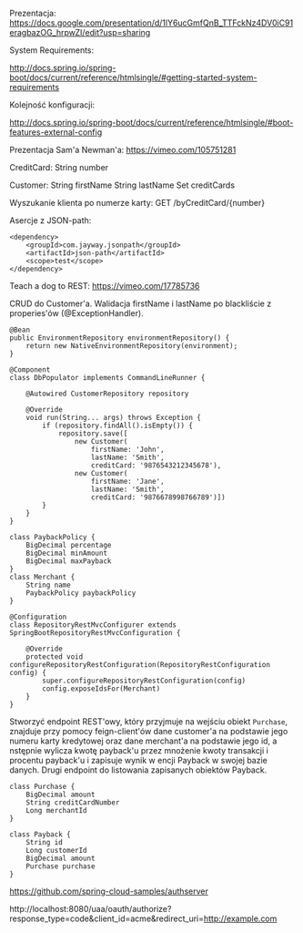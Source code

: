 Prezentacja:
https://docs.google.com/presentation/d/1lY6ucGmfQnB_TTFckNz4DV0iC91eragbazOG_hrpwZI/edit?usp=sharing

System Requirements:

http://docs.spring.io/spring-boot/docs/current/reference/htmlsingle/#getting-started-system-requirements

Kolejność konfiguracji:

http://docs.spring.io/spring-boot/docs/current/reference/htmlsingle/#boot-features-external-config

Prezentacja Sam'a Newman'a:
https://vimeo.com/105751281


CreditCard:
 String number

Customer:
 String firstName
 String lastName
 Set<CreditCard> creditCards

Wyszukanie klienta po numerze karty:
GET /byCreditCard/{number}


Asercje z JSON-path:

```
<dependency>
    <groupId>com.jayway.jsonpath</groupId>
    <artifactId>json-path</artifactId>
    <scope>test</scope>
</dependency>
```

Teach a dog to REST:
https://vimeo.com/17785736


CRUD do Customer'a.
Walidacja firstName i lastName po blackliście z properies'ów (@ExceptionHandler).


```
@Bean
public EnvironmentRepository environmentRepository() {
	return new NativeEnvironmentRepository(environment);
}
```


```
@Component
class DbPopulator implements CommandLineRunner {

    @Autowired CustomerRepository repository

    @Override
    void run(String... args) throws Exception {
        if (repository.findAll().isEmpty()) {
            repository.save([
                new Customer(
                    firstName: 'John',
                    lastName: 'Smith',
                    creditCard: '9876543212345678'),
                new Customer(
                    firstName: 'Jane',
                    lastName: 'Smith',
                    creditCard: '9876678998766789')])
        }
    }
}
```


```
class PaybackPolicy {
	BigDecimal percentage
    BigDecimal minAmount
    BigDecimal maxPayback
}
class Merchant {
	String name
	PaybackPolicy paybackPolicy
}
```


```
@Configuration
class RepositoryRestMvcConfigurer extends SpringBootRepositoryRestMvcConfiguration {

    @Override
    protected void configureRepositoryRestConfiguration(RepositoryRestConfiguration config) {
        super.configureRepositoryRestConfiguration(config)
        config.exposeIdsFor(Merchant)
    }
}
```



Stworzyć endpoint REST'owy, który przyjmuje
na wejściu obiekt `Purchase`, znajduje przy
pomocy feign-client'ów dane customer'a na
podstawie jego numeru karty kredytowej
oraz dane merchant'a na podstawie jego id,
a nstępnie wylicza kwotę payback'u przez
mnożenie kwoty transakcji i procentu payback'u
i zapisuje wynik w encji Payback w swojej
bazie danych. Drugi endpoint do listowania
zapisanych obiektów Payback.
```
class Purchase {
    BigDecimal amount
    String creditCardNumber
    Long merchantId
}

class Payback {
	String id
	Long customerId
	BigDecimal amount
	Purchase purchase
}
```


https://github.com/spring-cloud-samples/authserver


http://localhost:8080/uaa/oauth/authorize?response_type=code&client_id=acme&redirect_uri=http://example.com
